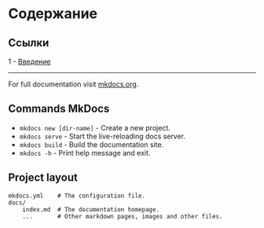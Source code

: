 # Содержание

## Ссылки
1 - [Введение](page1.md)


---
For full documentation visit [mkdocs.org](https://www.mkdocs.org).

## Commands MkDocs

* `mkdocs new [dir-name]` - Create a new project.
* `mkdocs serve` - Start the live-reloading docs server.
* `mkdocs build` - Build the documentation site.
* `mkdocs -h` - Print help message and exit.

## Project layout

    mkdocs.yml    # The configuration file.
    docs/
        index.md  # The documentation homepage.
        ...       # Other markdown pages, images and other files.
